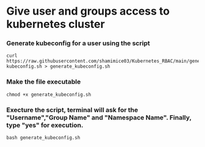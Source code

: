 # Give user and groups access to kubernetes cluster

### Generate kubeconfig for a user using the script
```
curl https://raw.githubusercontent.com/shamimice03/Kubernetes_RBAC/main/generate-kubeconfig.sh > generate_kubeconfig.sh
```

### Make the file executable
```
chmod +x generate_kubeconfig.sh
```
### Execture the script, terminal will ask for the "Username","Group Name" and "Namespace Name". Finally, type "yes" for execution.
```
bash generate_kubeconfig.sh
```
